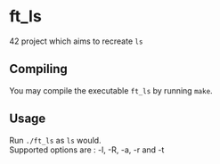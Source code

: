 # ft_ls

42 project which aims to recreate `ls`

## Compiling

You may compile the executable `ft_ls` by running `make`.

## Usage

Run `./ft_ls` as `ls` would.  
Supported options are : -l, -R, -a, -r and -t 
